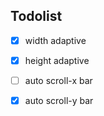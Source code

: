 
## Todolist

- [x] width adaptive
- [x] height adaptive
- [ ] auto scroll-x bar
- [x] auto scroll-y bar

